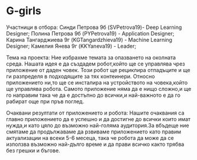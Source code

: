 # G-girls

Участници в отбора:
Синди Петрова 9б (SVPetrova19)- Deep Learning Designer;
Полина Петрова 9б (PYPetrova19) - Application Designer;
Карина Тангарджиева 9г (KGTangardzhieva19) - Machine Learning Designer;
Камелия Янева 9г (KKYaneva19) - Leader;

Тема на проекта:
Ние избрахме темата за опазването на околната среда.
Нашата идея е да създадем робот,който ще се управлява чрез приложение от даден човек.
Този робот ще рециклира отпадъците и ще ги разпределя в подходящите за тях контеинери.
Относно приложението ни,то ще се инсталира на устройството на човека,който ще управлява робота.
Самото приложение няма да е нищо сложно,и ще го направим  така че да е достъпно до всички,и най-важното е да го
рабират още при пръв поглед.

Очаквани резултати от приложението и робота:
Нашите очаквания са главно приложението да е успешно и да достигне до всички които имат нужда,и като цяло до възможно
най-голяма аудитория.За вбъдеще ние смятаме да продължаваме да рзвиваме приложението като правим актуализации на всеки 5-6 месеца,
така че робота да може да се използва възможно най-дълго време и да прави всичко както трябва без грешки и бъгове.


